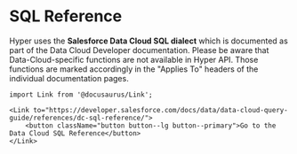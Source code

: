 # SQL Reference

Hyper uses the **Salesforce Data Cloud SQL dialect** which is documented as part of the Data Cloud Developer documentation.
Please be aware that Data-Cloud-specific functions are not available in Hyper API.
Those functions are marked accordingly in the "Applies To" headers of the individual documentation pages.


```mdx-code-block
import Link from '@docusaurus/Link';

<Link to="https://developer.salesforce.com/docs/data/data-cloud-query-guide/references/dc-sql-reference/">
    <button className="button button--lg button--primary">Go to the Data Cloud SQL Reference</button>
</Link>
```